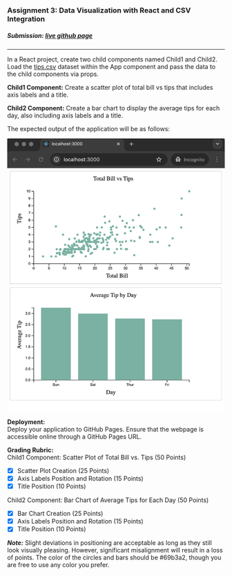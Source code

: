 ### Assignment 3: Data Visualization with React and CSV Integration
##### Submission: [live github page](https://katherinj.github.io/DataVisualization/assignment3)  
---
In a React project, create two child components named Child1 and Child2.
Load the [tips.csv](./public/assets/tips.csv) dataset within the App component and pass the data to the child components via props.

**Child1 Component:**
Create a scatter plot of total bill vs tips that includes axis labels and a title.

**Child2 Component:**
Create a bar chart to display the average tips for each day, also including axis labels and a title.

The expected output of the application will be as follows:

![Expected output](./public/assets/expectedOutput.png)

**Deployment:**  
Deploy your application to GitHub Pages. Ensure that the webpage is accessible online through a GitHub Pages URL.

**Grading Rubric:**  
Child1 Component: Scatter Plot of Total Bill vs. Tips (50 Points)  
- [x] Scatter Plot Creation (25 Points)  
- [x] Axis Labels Position and Rotation (15 Points)  
- [x] Title Position (10 Points)  
  
Child2 Component: Bar Chart of Average Tips for Each Day (50 Points)  
- [x] Bar Chart Creation (25 Points)  
- [x] Axis Labels Position and Rotation (15 Points)  
- [x] Title Position (10 Points)

**_Note:_** Slight deviations in positioning are acceptable as long as they still look visually pleasing. However, significant misalignment will result in a loss of points. The color of the circles and bars should be #69b3a2, though you are free to use any color you prefer.
